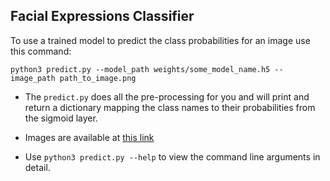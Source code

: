 ## Facial Expressions Classifier 

To use a trained model to predict the class probabilities for an image use this command:

`python3 predict.py --model_path weights/some_model_name.h5 --image_path path_to_image.png`

- The `predict.py` does all the pre-processing for you and will print and return a dictionary mapping the class names to their probabilities from the sigmoid layer.

- Images are available at [this link](https://drive.google.com/open?id=1-3wFHSnP0VtUAVvUaOxV0nafMlp4AeH1)
- Use `python3 predict.py --help` to view the command line arguments in detail.
